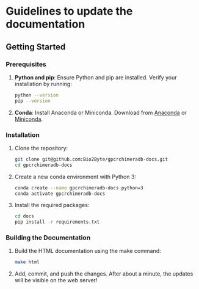 
# Guidelines to update the documentation

## Getting Started

### Prerequisites

1. **Python and pip**: Ensure Python and pip are installed. Verify your installation by running:

    ```bash
    python --version
    pip --version
    ```

2. **Conda**: Install Anaconda or Miniconda. Download from [Anaconda](https://www.anaconda.com/products/individual) or [Miniconda](https://docs.conda.io/en/latest/miniconda.html).

### Installation

1. Clone the repository:

    ```bash
    git clone git@github.com:Bio2Byte/gpcrchimeradb-docs.git
    cd gpcrchimeradb-docs
    ```

2. Create a new conda environment with Python 3:

    ```bash
    conda create --name gpcrchimeradb-docs python=3
    conda activate gpcrchimeradb-docs
    ```

3. Install the required packages:

    ```bash
    cd docs
    pip install -r requirements.txt
    ```

### Building the Documentation

1. Build the HTML documentation using the make command:

    ```bash
    make html
    ```

2. Add, commit, and push the changes. After about a minute, the updates will be visible on the web server!
